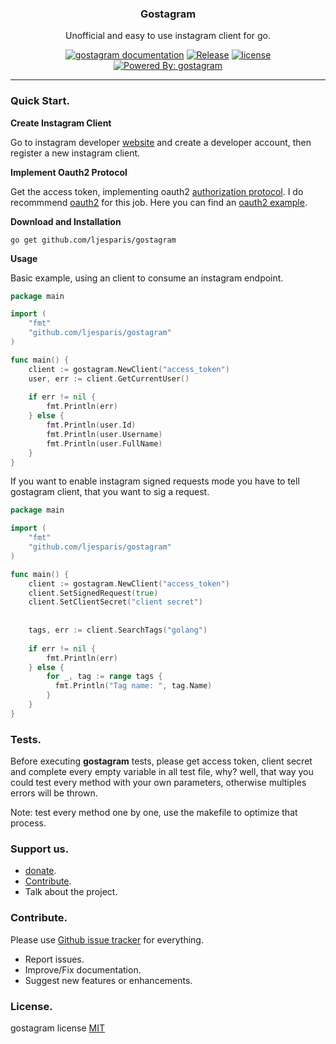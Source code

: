 <p align="center">
    <h3 align="center"><strong>Gostagram</strong></h3>
    <p align="center">Unofficial and easy to use instagram client for go.</p>
    <p align="center">
      <a href="http://godoc.org/github.com/ljesparis/gostagram"><img alt="gostagram documentation" src="https://img.shields.io/badge/godoc-reference-5272B4.svg?style=flat-square"/></a>
      <a href="https://github.com/leoxnidas/gostagram/releases/latest"><img alt="Release" src="https://img.shields.io/github/release/leoxnidas/gostagram/all.svg?style=flat-square"></a>
      <a href="/LICENSE.text"><img alt="license" src="https://img.shields.io/github/license/leoxnidas/gostagram.svg?style=flat-square"/></a>
      <a href="https://github.com/leoxnidas/gostagram"><img alt="Powered By: gostagram" src="https://img.shields.io/badge/powered%20by-gostagram-green.svg?style=flat-square"></a>
     </p>
</p>

---

### Quick Start.

**Create Instagram Client**

Go to instagram developer [website](https://www.instagram.com/developer/)
and create a developer account, then register a new instagram client.

**Implement Oauth2 Protocol**

Get the access token, implementing oauth2 [authorization protocol](https://en.wikipedia.org/wiki/OAuth).
I do recommmend [oauth2](https://github.com/golang/oauth2) for this job.
Here you can find an [oauth2 example](https://github.com/dorajistyle/goyangi/tree/master/util/oauth2).

**Download and Installation**

```text
go get github.com/ljesparis/gostagram
```

**Usage**

Basic example, using an client to
consume an instagram endpoint.

```go
package main

import (
    "fmt"
    "github.com/ljesparis/gostagram"
)

func main() {
    client := gostagram.NewClient("access_token")
    user, err := client.GetCurrentUser()
    
    if err != nil {
        fmt.Println(err)
    } else {
        fmt.Println(user.Id)
        fmt.Println(user.Username)
        fmt.Println(user.FullName)
    }
}
```

If you want to enable instagram signed requests mode
you have to tell gostagram client, that you want to sig
a request.

```go
package main

import (
    "fmt"
    "github.com/ljesparis/gostagram"
)

func main() {
    client := gostagram.NewClient("access_token")
    client.SetSignedRequest(true)
    client.SetClientSecret("client secret")
    
    
    tags, err := client.SearchTags("golang")
    
    if err != nil {
        fmt.Println(err)
    } else {
        for _, tag := range tags {
          fmt.Println("Tag name: ", tag.Name)
        }
    }
}
```

### Tests.
Before executing **gostagram** tests, please get access token, client secret
and complete every empty variable in all test file, why? well, that way you could
test every method with your own parameters, otherwise multiples errors will be
thrown.

Note: test every method one by one, use the makefile to optimize that
process.

### Support us.
 * [donate](https://www.paypal.me/leoxnidas).
 * [Contribute](https://github.com/leoxnidas/gostagram#contribute).
 * Talk about the project.

### Contribute.
Please use [Github issue tracker](https://github.com/leoxnidas/gostagram/issues)
for everything.
  * Report issues.
  * Improve/Fix documentation.
  * Suggest new features or enhancements.

### License.
gostagram license [MIT](./LICENSE.txt)
